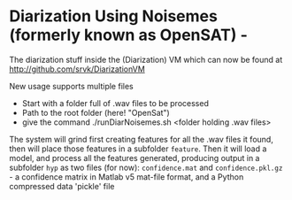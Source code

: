 # Diarization Using Noisemes (formerly known as OpenSAT) - 
The diarization stuff inside the (Diarization) VM
which can now be found at http://github.com/srvk/DiarizationVM

New usage supports multiple files

  * Start with a folder full of .wav files to be processed
  * Path to the root folder (here! "OpenSat")
  * give the command ./runDiarNoisemes.sh <folder holding .wav files>

The system will grind first creating features for all the .wav files it found, then will place those features in a subfolder `feature`. Then it will load a model, and process all the features generated, producing output in a subfolder `hyp` as two files (for now): `confidence.mat` and `confidence.pkl.gz` - a confidence matrix in Matlab v5 mat-file format, and a Python compressed data 'pickle' file

